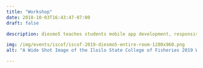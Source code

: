 ```yaml
---
title: "Workshop"
date: 2018-10-03T16:43:47-07:00
draft: false

description: diesmo5 teaches students mobile app development, responsive web development, arduino programming & more. 

img: /img/events/iscof/iscof-2019-diesmo5-entire-room-1280x960.png
alt: "A Wide Shot Image of the Iloilo State College of Fisheries 2019 Workshop - diesmo5"

---
```

